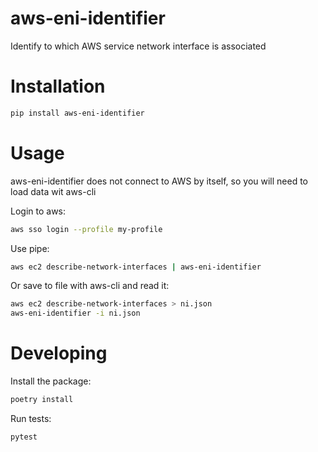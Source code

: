# aws-eni-identifier
Identify to which AWS service network interface is associated

# Installation
```bash
pip install aws-eni-identifier
```

# Usage
aws-eni-identifier does not connect to AWS by itself, so you will need to load data wit aws-cli

Login to aws:
```bash
aws sso login --profile my-profile
```

Use pipe:
```bash
aws ec2 describe-network-interfaces | aws-eni-identifier
```

Or save to file with aws-cli and read it:
```bash
aws ec2 describe-network-interfaces > ni.json
aws-eni-identifier -i ni.json
```



# Developing

Install the package:
```bash
poetry install
```
Run tests:
```bash
pytest
```